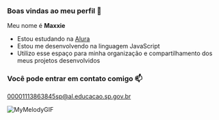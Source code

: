### Boas vindas ao meu perfil 🧁

Meu nome é **Maxxie** 

- Estou estudando na [Alura](https://www.alura.com.br)
- Estou me desenvolvendo na linguagem JavaScript
- Utilizo esse espaço para minha organização e compartilhamento dos meus projetos desenvolvidos

### Você pode entrar em contato comigo 📫

00001113863845sp@al.educacao.sp.gov.br


![MyMelodyGIF](https://64.media.tumblr.com/4bfa2a7b7029238a0e66ef065537a231/2ab3bc66c490a228-11/s640x960/497b3a71dd34580b334760bbdfc00abe80d52f80.gif)

